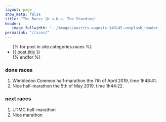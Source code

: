 ```yaml
---
layout: page
show_meta: false
title: "The Races \b a.k.a. The Standing"
header:
   image_fullwidth: "../images/austris-augusts-140145-unsplash_header.jpg"
permalink: "/races/"
---
```

<ul>
    {% for post in site.categories.races %}
    <li><a href="{{ site.url }}{{ site.baseurl }}{{ post.url }}">{{ post.title }}</a></li>
    {% endfor %}
</ul>

### done races
1. Wimbledon Common half-marathon the 7th of April 2019, time 1h48:41. 
1. Nice half-marathon  the 5th of May 2019, time 1h44:22. 

### next races
1. UTMC half-marathon
1. Nice marathon
